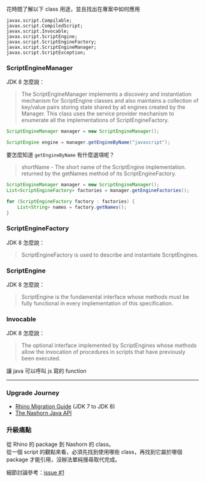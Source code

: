 花時間了解以下 class 用途，並且找出在專案中如何應用
```
javax.script.Compilable;
javax.script.CompiledScript;
javax.script.Invocable;
javax.script.ScriptEngine;
javax.script.ScriptEngineFactory;
javax.script.ScriptEngineManager;
javax.script.ScriptException;
```

### ScriptEngineManager

JDK 8 怎麼說：
> The ScriptEngineManager implements a discovery and instantiation mechanism for ScriptEngine classes and also maintains a collection of key/value pairs storing state shared by all engines created by the Manager. This class uses the service provider mechanism to enumerate all the implementations of ScriptEngineFactory.


```java
ScriptEngineManager manager = new ScriptEngineManager();

ScriptEngine engine = manager.getEngineByName("javascript");
```

要怎麼知道 `getEngineByName` 有什麼選項呢？
> shortName - The short name of the ScriptEngine implementation. returned by the getNames method of its ScriptEngineFactory.

```java
ScriptEngineManager manager = new ScriptEngineManager();
List<ScriptEngineFactory> factories = manager.getEngineFactories();

for (ScriptEngineFactory factory : factories) {
    List<String> names = factory.getNames();
}
```

### ScriptEngineFactory

JDK 8 怎麼說：
> ScriptEngineFactory is used to describe and instantiate ScriptEngines.

### ScriptEngine

JDK 8 怎麼說：
> ScriptEngine is the fundamental interface whose methods must be fully functional in every implementation of this specification.

### Invocable

JDK 8 怎麼說：
> The optional interface implemented by ScriptEngines whose methods allow the invocation of procedures in scripts that have previously been executed.

讓 java 可以呼叫 js 寫的 function

----

### Upgrade Journey
* [Rhino Migration Guide](https://wiki.openjdk.org/display/Nashorn/Rhino+Migration+Guide) (JDK 7 to JDK 8)
* [The Nashorn Java API](https://docs.oracle.com/javase//9/nashorn/nashorn-java-api.htm)

### 升級痛點
從 Rhino 的 package 到 Nashorn 的 class。  
從一個 script 的觀點來看，必須先找到使用哪些 class，再找到它屬於哪個 package 才能引用，沒辦法單純搜尋取代完成。

細節討論參考：[issue #1](https://github.com/awchjimmy/misc-v62/issues/1)
